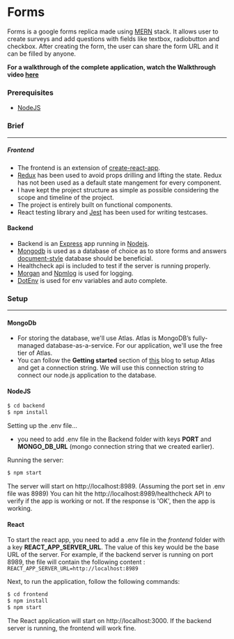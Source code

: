 # Forms

Forms is a google forms replica made using [MERN] stack. It allows user to create surveys and add questions with fields like textbox, radiobutton and checkbox. After creating the form, the user can share the form URL and it can be filled by anyone.

**For a walkthrough of the complete application, watch the Walkthrough video [here]**

### Prerequisites
  - [NodeJS]

### Brief
----
##### Frontend

- The frontend is an extension of [create-react-app].
- [Redux] has been used to avoid props drilling and lifting the state. Redux has not been used as a default state mangement for every component.
- I have kept the project structure as simple as possible considering the scope and timeline of the project.
- The project is entirely built on functional components.
- React testing library and [Jest] has been used for writing testcases.

#### Backend
- Backend is an [Express] app running in [Nodejs].
- [Mongodb] is used as a database of choice as to store forms and answers [document-style] database should be beneficial.
- Healthcheck api is included to test if the server is running properly.
- [Morgan] and [Npmlog] is used for logging.
- [DotEnv] is used for env variables and auto complete.

### Setup
----
#### MongoDb

- For storing the database, we'll use Atlas. Atlas is MongoDB’s fully-managed database-as-a-service. For our application, we'll use the free tier of Atlas.
- You can follow the **Getting started** section of [this] blog to setup Atlas and get a connection string. We will use this connection string to connect our node.js application to the database.
 
#### NodeJS
```sh
$ cd backend
$ npm install
```

Setting up the .env file...
- you need to add .env file in the Backend folder with keys **PORT** and **MONGO_DB_URL** (mongo connection string that we created earlier).
 
Running the server:
```sh
$ npm start
```
The server will start on http://localhost:8989. (Assuming the port set in .env file was 8989)
You can hit the http://localhost:8989/healthcheck API to verify if the app is working or not. If the response is 'OK', then the app is working.

#### React
To start the react app, you need to add a .env file in the *frontend* folder with a key **REACT_APP_SERVER_URL**. The value of this key would be the base URL of the server. For example, if the backend server is running on port 8989, the file will contain the following content : ```REACT_APP_SERVER_URL=http://localhost:8989```

Next, to run the application, follow the following commands:
```sh
$ cd frontend
$ npm install
$ npm start
```

The React application will start on http://localhost:3000.
If the backend server is running, the frontend will work fine.

[//]: # (These are reference links used in the body)
    
   [NodeJS]: <https://nodejs.org/en/download/>
   [React]: <https://cli.angular.io/>
   [this]: <https://medium.com/@sergio13prez/connecting-to-mongodb-atlas-d1381f184369>
   [MERN]: <https://www.mongodb.com/mern-stack>
   [create-react-app]: <https://reactjs.org/docs/create-a-new-react-app.html#create-react-app>
   [Jest]: <https://jestjs.io/>
   [Redux]: <https://redux.js.org/>
   [Express]: <https://expressjs.com/>
   [Mongodb]: <https://www.mongodb.com/>
   [document-style]: <https://www.mongodb.com/document-databases>
   [Morgan]: <https://www.npmjs.com/package/morgan>
   [Npmlog]: <https://www.npmjs.com/package/npmlog>
   [DotEnv]: <https://www.npmjs.com/package/dotenv>
   [here]: <https://drive.google.com/file/d/1HvY27JE_WNOlza8rl9xUX0bRYPYixBpc/view?usp=sharing>
